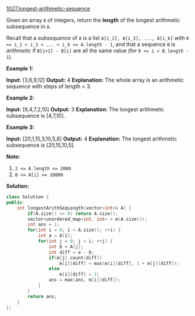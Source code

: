 [1027.longest-arithmetic-sequence](https://leetcode.com/problems/longest-arithmetic-sequence/)  

Given an array `A` of integers, return the **length** of the longest arithmetic subsequence in `A`.

Recall that a _subsequence_ of `A` is a list `A[i_1], A[i_2], ..., A[i_k]` with `0 <= i_1 < i_2 < ... < i_k <= A.length - 1`, and that a sequence `B` is _arithmetic_ if `B[i+1] - B[i]` are all the same value (for `0 <= i < B.length - 1`).

**Example 1:**

**Input:** \[3,6,9,12\]
**Output:** 4
**Explanation:** 
The whole array is an arithmetic sequence with steps of length = 3.

**Example 2:**

**Input:** \[9,4,7,2,10\]
**Output:** 3
**Explanation:** 
The longest arithmetic subsequence is \[4,7,10\].

**Example 3:**

**Input:** \[20,1,15,3,10,5,8\]
**Output:** 4
**Explanation:** 
The longest arithmetic subsequence is \[20,15,10,5\].

**Note:**

1.  `2 <= A.length <= 2000`
2.  `0 <= A[i] <= 10000`  



**Solution:**  

```cpp
class Solution {
public:
    int longestArithSeqLength(vector<int>& A) {
        if(A.size() <= 0) return A.size();
        vector<unordered_map<int, int> > m(A.size());
        int ans = 1;
        for(int i = 0; i < A.size(); ++i) {
            int a = A[i];
            for(int j = 0; j < i; ++j) {
                int b = A[j];
                int diff = a - b;
                if(m[j].count(diff))
                    m[i][diff] = max(m[i][diff], 1 + m[j][diff]);
                else
                    m[i][diff] = 2;
                ans = max(ans, m[i][diff]);
            }
        }
        return ans;
    }
};
```
      